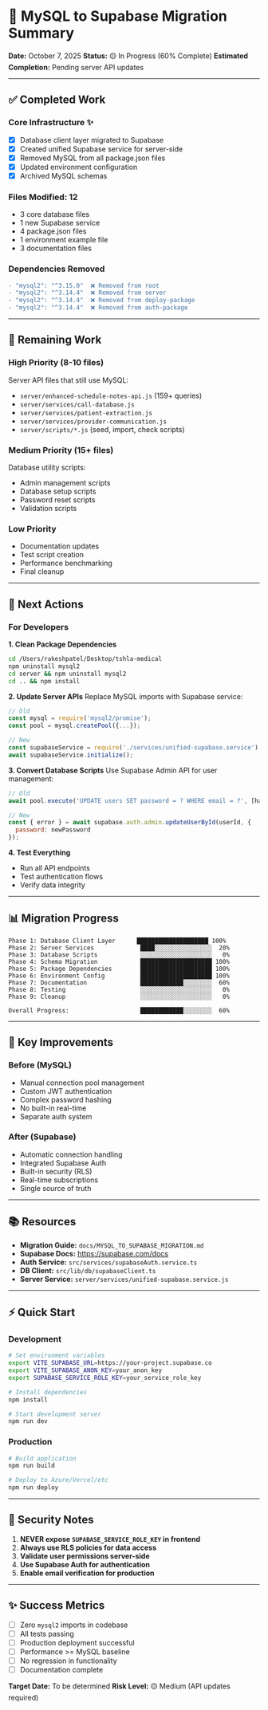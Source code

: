 # 🎯 MySQL to Supabase Migration Summary

**Date:** October 7, 2025
**Status:** 🟡 In Progress (60% Complete)
**Estimated Completion:** Pending server API updates

---

## ✅ Completed Work

### Core Infrastructure ✨
- [x] Database client layer migrated to Supabase
- [x] Created unified Supabase service for server-side
- [x] Removed MySQL from all package.json files
- [x] Updated environment configuration
- [x] Archived MySQL schemas

### Files Modified: 12
- 3 core database files
- 1 new Supabase service
- 4 package.json files
- 1 environment example file
- 3 documentation files

### Dependencies Removed
```diff
- "mysql2": "^3.15.0"  ❌ Removed from root
- "mysql2": "^3.14.4"  ❌ Removed from server
- "mysql2": "^3.14.4"  ❌ Removed from deploy-package
- "mysql2": "^3.14.4"  ❌ Removed from auth-package
```

---

## 🚧 Remaining Work

### High Priority (8-10 files)
Server API files that still use MySQL:
- `server/enhanced-schedule-notes-api.js` (159+ queries)
- `server/services/call-database.js`
- `server/services/patient-extraction.js`
- `server/services/provider-communication.js`
- `server/scripts/*.js` (seed, import, check scripts)

### Medium Priority (15+ files)
Database utility scripts:
- Admin management scripts
- Database setup scripts
- Password reset scripts
- Validation scripts

### Low Priority
- Documentation updates
- Test script creation
- Performance benchmarking
- Final cleanup

---

## 🔧 Next Actions

### For Developers

**1. Clean Package Dependencies**
```bash
cd /Users/rakeshpatel/Desktop/tshla-medical
npm uninstall mysql2
cd server && npm uninstall mysql2
cd .. && npm install
```

**2. Update Server APIs**
Replace MySQL imports with Supabase service:
```javascript
// Old
const mysql = require('mysql2/promise');
const pool = mysql.createPool({...});

// New
const supabaseService = require('./services/unified-supabase.service');
await supabaseService.initialize();
```

**3. Convert Database Scripts**
Use Supabase Admin API for user management:
```javascript
// Old
await pool.execute('UPDATE users SET password = ? WHERE email = ?', [hash, email]);

// New
const { error } = await supabase.auth.admin.updateUserById(userId, {
  password: newPassword
});
```

**4. Test Everything**
- Run all API endpoints
- Test authentication flows
- Verify data integrity

---

## 📊 Migration Progress

```
Phase 1: Database Client Layer      ████████████████████ 100%
Phase 2: Server Services             ████░░░░░░░░░░░░░░░░  20%
Phase 3: Database Scripts            ░░░░░░░░░░░░░░░░░░░░   0%
Phase 4: Schema Migration            ████████████████████ 100%
Phase 5: Package Dependencies        ████████████████████ 100%
Phase 6: Environment Config          ████████████████████ 100%
Phase 7: Documentation               ████████████░░░░░░░░  60%
Phase 8: Testing                     ░░░░░░░░░░░░░░░░░░░░   0%
Phase 9: Cleanup                     ░░░░░░░░░░░░░░░░░░░░   0%

Overall Progress:                    ████████████░░░░░░░░  60%
```

---

## 🎉 Key Improvements

### Before (MySQL)
- Manual connection pool management
- Custom JWT authentication
- Complex password hashing
- No built-in real-time
- Separate auth system

### After (Supabase)
- Automatic connection handling
- Integrated Supabase Auth
- Built-in security (RLS)
- Real-time subscriptions
- Single source of truth

---

## 📚 Resources

- **Migration Guide:** `docs/MYSQL_TO_SUPABASE_MIGRATION.md`
- **Supabase Docs:** https://supabase.com/docs
- **Auth Service:** `src/services/supabaseAuth.service.ts`
- **DB Client:** `src/lib/db/supabaseClient.ts`
- **Server Service:** `server/services/unified-supabase.service.js`

---

## ⚡ Quick Start

### Development
```bash
# Set environment variables
export VITE_SUPABASE_URL=https://your-project.supabase.co
export VITE_SUPABASE_ANON_KEY=your_anon_key
export SUPABASE_SERVICE_ROLE_KEY=your_service_role_key

# Install dependencies
npm install

# Start development server
npm run dev
```

### Production
```bash
# Build application
npm run build

# Deploy to Azure/Vercel/etc
npm run deploy
```

---

## 🔐 Security Notes

1. **NEVER expose `SUPABASE_SERVICE_ROLE_KEY` in frontend**
2. **Always use RLS policies for data access**
3. **Validate user permissions server-side**
4. **Use Supabase Auth for authentication**
5. **Enable email verification for production**

---

## ✨ Success Metrics

- [ ] Zero `mysql2` imports in codebase
- [ ] All tests passing
- [ ] Production deployment successful
- [ ] Performance >= MySQL baseline
- [ ] No regression in functionality
- [ ] Documentation complete

**Target Date:** To be determined
**Risk Level:** 🟡 Medium (API updates required)
